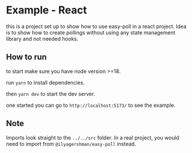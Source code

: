 # Example - React

this is a project set up to show how to use easy-poll in a react project.
Idea is to show how to create pollings without using any state management library and not needed hooks.

## How to run

to start make sure you have node version >=18.

run `yarn` to install dependencies.

then `yarn dev` to start the dev server.

one started you can go to `http://localhost:5173/` to see the example.

## Note

Imports look straight to the `../../src` folder. In a real project, you would need to import from `@ilyagershman/easy-poll` instead.
